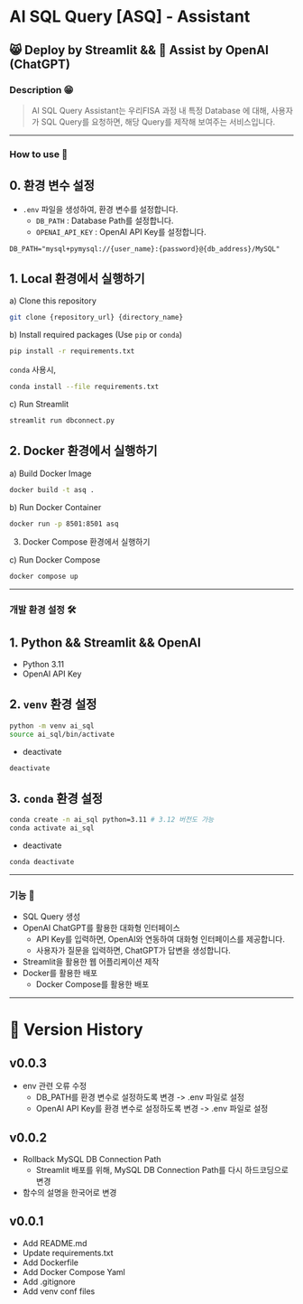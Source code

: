 # AI SQL Query **[ASQ]**  - Assistant

## 😸 Deploy by Streamlit && 💾 Assist by OpenAI (ChatGPT)

### Description 😁

> AI SQL Query Assistant는 우리FISA 과정 내 특정 Database 에 대해, 
> 사용자가 SQL Query를 요청하면, 
> 해당 Query를 제작해 보여주는 서비스입니다.

---

### How to use 🤔

## 0. 환경 변수 설정

- `.env` 파일을 생성하여, 환경 변수를 설정합니다.
  - `DB_PATH` : Database Path를 설정합니다.
  - `OPENAI_API_KEY` : OpenAI API Key를 설정합니다.
```
DB_PATH="mysql+pymysql://{user_name}:{password}@{db_address}/MySQL"
```

## 1. Local 환경에서 실행하기

  a) Clone this repository

  ```bash
  git clone {repository_url} {directory_name}
  ```

  b) Install required packages (Use `pip` or `conda`)

  ```bash
  pip install -r requirements.txt
  ```
  
  `conda` 사용시,
  
  ```bash
  conda install --file requirements.txt
  ```

  c) Run Streamlit

  ```bash
  streamlit run dbconnect.py
  ```

## 2. Docker 환경에서 실행하기

  a) Build Docker Image

  ```bash
  docker build -t asq .
  ```

  b) Run Docker Container

  ```bash
  docker run -p 8501:8501 asq
  ```

3. Docker Compose 환경에서 실행하기

  c) Run Docker Compose

  ```bash
  docker compose up
  ```

---

### 개발 환경 설정 🛠

## 1. Python && Streamlit && OpenAI

- Python 3.11
- OpenAI API Key

## 2. `venv` 환경 설정

```bash
python -m venv ai_sql
source ai_sql/bin/activate
```

- deactivate

```bash
deactivate
```

## 3. `conda` 환경 설정

```bash
conda create -n ai_sql python=3.11 # 3.12 버전도 가능
conda activate ai_sql
```

- deactivate

```bash
conda deactivate
```

---

### 기능 🚀

- SQL Query 생성
- OpenAI ChatGPT를 활용한 대화형 인터페이스
  - API Key를 입력하면, OpenAI와 연동하여 대화형 인터페이스를 제공합니다.
  - 사용자가 질문을 입력하면, ChatGPT가 답변을 생성합니다.
- Streamlit을 활용한 웹 어플리케이션 제작
- Docker를 활용한 배포
  - Docker Compose를 활용한 배포

---

# 📒 Version History

## v0.0.3
- env 관련 오류 수정
  - DB_PATH를 환경 변수로 설정하도록 변경 -> .env 파일로 설정
  - OpenAI API Key를 환경 변수로 설정하도록 변경 -> .env 파일로 설정

## v0.0.2
- Rollback MySQL DB Connection Path
  - Streamlit 배포를 위해, MySQL DB Connection Path를 다시 하드코딩으로 변경
- 함수의 설명을 한국어로 변경

## v0.0.1
- Add README.md
- Update requirements.txt
- Add Dockerfile
- Add Docker Compose Yaml
- Add .gitignore
- Add venv conf files